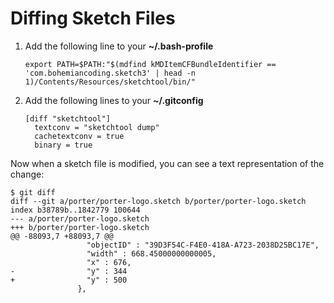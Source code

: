 # Diffing Sketch Files

1. Add the following line to your **~/.bash-profile**
    ```
    export PATH=$PATH:"$(mdfind kMDItemCFBundleIdentifier == 'com.bohemiancoding.sketch3' | head -n 1)/Contents/Resources/sketchtool/bin/"
    ```
1. Add the following lines to your **~/.gitconfig**
    ```
    [diff "sketchtool"]
      textconv = "sketchtool dump"
      cachetextconv = true
      binary = true
   ```

Now when a sketch file is modified, you can see a text representation of the change:

```console
$ git diff
diff --git a/porter/porter-logo.sketch b/porter/porter-logo.sketch
index b38789b..1842779 100644
--- a/porter/porter-logo.sketch
+++ b/porter/porter-logo.sketch
@@ -88093,7 +88093,7 @@
                 "objectID" : "39D3F54C-F4E0-418A-A723-2038D25BC17E",
                 "width" : 668.45000000000005,
                 "x" : 676,
-                "y" : 344
+                "y" : 500
               },
```